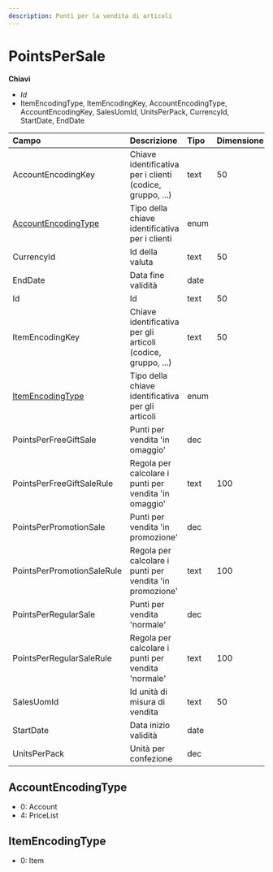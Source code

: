 ```yaml
---
description: Punti per la vendita di articoli
---
```


# PointsPerSale

**Chiavi**

* _Id_
* ItemEncodingType, ItemEncodingKey, AccountEncodingType, AccountEncodingKey, SalesUomId, UnitsPerPack, CurrencyId, StartDate, EndDate

| Campo | Descrizione | Tipo | Dimensione |
| :--- | :--- | :--- | :--- |
| AccountEncodingKey | Chiave identificativa per i clienti \(codice, gruppo, ...\) | text | 50 |
| [AccountEncodingType](pointspersale.md#accountencodingtype) | Tipo della chiave identificativa per i clienti | enum |  |
| CurrencyId | Id della valuta | text | 50 |
| EndDate | Data fine validità | date |  |
| Id | Id | text | 50 |
| ItemEncodingKey | Chiave identificativa per gli articoli \(codice, gruppo, ...\) | text | 50 |
| [ItemEncodingType](pointspersale.md#itemencodingtype) | Tipo della chiave identificativa per gli articoli | enum |  |
| PointsPerFreeGiftSale | Punti per vendita 'in omaggio' | dec |  |
| PointsPerFreeGiftSaleRule | Regola per calcolare i punti per vendita 'in omaggio' | text | 100 |
| PointsPerPromotionSale | Punti per vendita 'in promozione' | dec |  |
| PointsPerPromotionSaleRule | Regola per calcolare i punti per vendita 'in promozione' | text | 100 |
| PointsPerRegularSale | Punti per vendita 'normale' | dec |  |
| PointsPerRegularSaleRule | Regola per calcolare i punti per vendita 'normale' | text | 100 |
| SalesUomId | Id unità di misura di vendita | text | 50 |
| StartDate | Data inizio validità | date |  |
| UnitsPerPack | Unità per confezione | dec |  |

## AccountEncodingType

* 0: Account
* 4: PriceList

## ItemEncodingType

* 0: Item
